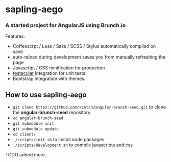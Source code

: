 # sapling-aego
### A started project for AngularJS using Brunch.io

Features:
* Coffeescrpt / Less / Sass / SCSS / Stylus automatically compiled on save
* auto-reload during development saves you from manually refreshing the page
* Javascript / CSS minification for production
* [testacular](https://github.com/vojtajina/testacular) integration for
  unit tests
* Bootstrap integration with themes.

## How to use sapling-aego

* `git clone https://github.com/scotch/angular-brunch-seed.git` to clone the **angular-brunch-seed** repository
* `cd angular-brunch-seed`
* `git submodule init`
* `git submodule update`
* `cd client/`
* `./scripts/init.sh` to install node packages
* `./scripts/development.sh` to compile javascripts and css

TODO added more...
